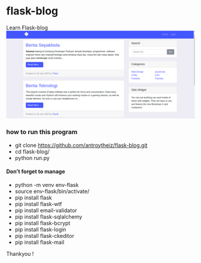 # flask-blog
Learn Flask-blog
![Result this Project!](/app/static/img/result-flask-blog.png)

### how to run this program

  * git clone https://github.com/antroytheiz/flask-blog.git
  * cd flask-blog/
  * python run.py 
  
  #### Don't forget to manage 
  * python -m venv env-flask
  * source env-flask/bin/activate/
  * pip install flask
  * pip install flask-wtf
  * pip install email-validator
  * pip install flask-sqlalchemy
  * pip install flask-bcrypt
  * pip install flask-login
  * pip install flask-ckeditor
  * pip install flask-mail
   
  
 Thankyou !
  
